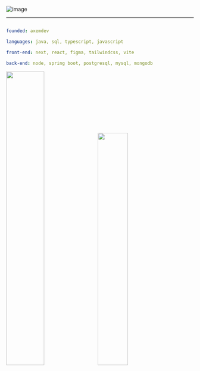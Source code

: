 ![image](https://github.com/icarodredd/icarodredd/assets/78151906/2792d05d-11a8-47aa-b39a-4c9c80e8b79a)

---

```yaml

founded: axemdev

languages: java, sql, typescript, javascript

front-end: next, react, figma, tailwindcss, vite

back-end: node, spring boot, postgresql, mysql, mongodb

```

<div class='container'>
<img style="height: auto; width: 45%;" class="img" src="https://github-readme-stats.vercel.app/api?username=icarodredd&theme=dark" />
&nbsp;
&nbsp;
<img style="height: auto; width: 40%;" class="img" src="https://streak-stats.demolab.com?user=icarodredd&theme=dark&border_radius=&card_width=400)](https://git.io/streak-stats")/>
</div>
</div>

